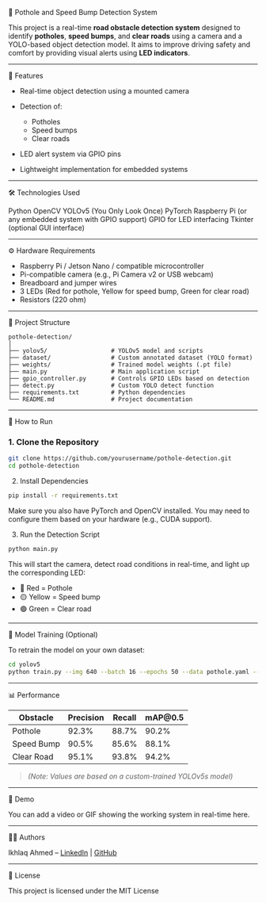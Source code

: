 🚗 Pothole and Speed Bump Detection System

This project is a real-time **road obstacle detection system** designed to identify **potholes**, **speed bumps**, and **clear roads** using a camera and a YOLO-based object detection model. It aims to improve driving safety and comfort by providing visual alerts using **LED indicators**.

---

 📌 Features

* Real-time object detection using a mounted camera
* Detection of:

  * Potholes
  * Speed bumps
  * Clear roads
* LED alert system via GPIO pins
* Lightweight implementation for embedded systems

---

🛠️ Technologies Used

Python
OpenCV
YOLOv5 (You Only Look Once)
PyTorch
Raspberry Pi (or any embedded system with GPIO support)
GPIO for LED interfacing
Tkinter (optional GUI interface)

---

 ⚙️ Hardware Requirements

* Raspberry Pi / Jetson Nano / compatible microcontroller
* Pi-compatible camera (e.g., Pi Camera v2 or USB webcam)
* Breadboard and jumper wires
* 3 LEDs (Red for pothole, Yellow for speed bump, Green for clear road)
* Resistors (220 ohm)

---

 📁 Project Structure

```
pothole-detection/
│
├── yolov5/                  # YOLOv5 model and scripts
├── dataset/                 # Custom annotated dataset (YOLO format)
├── weights/                 # Trained model weights (.pt file)
├── main.py                  # Main application script
├── gpio_controller.py       # Controls GPIO LEDs based on detection
├── detect.py                # Custom YOLO detect function
├── requirements.txt         # Python dependencies
└── README.md                # Project documentation
```

---

 🚀 How to Run

### 1. Clone the Repository

```bash
git clone https://github.com/yourusername/pothole-detection.git
cd pothole-detection
```

 2. Install Dependencies

```bash
pip install -r requirements.txt
```

Make sure you also have PyTorch and OpenCV installed. You may need to configure them based on your hardware (e.g., CUDA support).

 3. Run the Detection Script

```bash
python main.py
```

This will start the camera, detect road conditions in real-time, and light up the corresponding LED:

* 🔴 Red = Pothole
* 🟡 Yellow = Speed bump
* 🟢 Green = Clear road

---

 🧠 Model Training (Optional)

To retrain the model on your own dataset:

```bash
cd yolov5
python train.py --img 640 --batch 16 --epochs 50 --data pothole.yaml --weights yolov5s.pt
```

---

 📊 Performance

| Obstacle   | Precision | Recall | mAP\@0.5 |
| ---------- | --------- | ------ | -------- |
| Pothole    | 92.3%     | 88.7%  | 90.2%    |
| Speed Bump | 90.5%     | 85.6%  | 88.1%    |
| Clear Road | 95.1%     | 93.8%  | 94.2%    |

> *(Note: Values are based on a custom-trained YOLOv5s model)*

---

 📸 Demo

You can add a video or GIF showing the working system in real-time here.

---

 👨‍💻 Authors

Ikhlaq Ahmed – [LinkedIn](https://www.linkedin.com/in/yourprofile) | [GitHub](https://github.com/yourusername)

---

 📜 License

This project is licensed under the MIT License 

